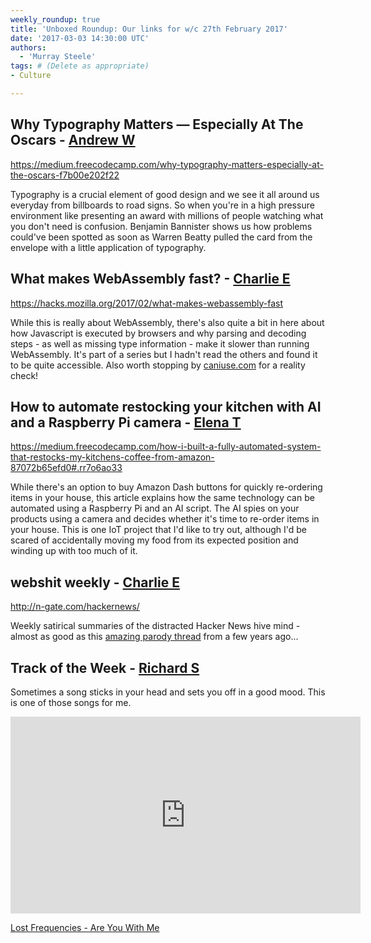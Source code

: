 ```yaml
---
weekly_roundup: true
title: 'Unboxed Roundup: Our links for w/c 27th February 2017'
date: '2017-03-03 14:30:00 UTC'
authors:
  - 'Murray Steele'
tags: # (Delete as appropriate)
- Culture

---
```


## Why Typography Matters — Especially At The Oscars - [Andrew W](/people#andrew-white)

https://medium.freecodecamp.com/why-typography-matters-especially-at-the-oscars-f7b00e202f22

Typography is a crucial element of good design and we see it all around us
everyday from billboards to road signs. So when you're in a high pressure
environment like presenting an award with millions of people watching what
you don't need is confusion. Benjamin Bannister shows us how problems could've
been spotted as soon as Warren Beatty pulled the card from the envelope with
a little application of typography.

## What makes WebAssembly fast? - [Charlie E](/people#charlie-egan)

https://hacks.mozilla.org/2017/02/what-makes-webassembly-fast

While this is really about WebAssembly, there's also quite a bit in here about
how Javascript is executed by browsers and why parsing and decoding steps -
as well as missing type information - make it slower than running WebAssembly.
It's part of a series but I hadn't read the others and found it to be quite
accessible. Also worth stopping by [caniuse.com](http://caniuse.com/#search=WebAssembly)
for a reality check!

## How to automate restocking your kitchen with AI and a Raspberry Pi camera - [Elena T](/people#elena-tanasoiu)

https://medium.freecodecamp.com/how-i-built-a-fully-automated-system-that-restocks-my-kitchens-coffee-from-amazon-87072b65efd0#.rr7o6ao33

While there's an option to buy Amazon Dash buttons for quickly re-ordering
items in your house, this article explains how the same technology can be
automated using a Raspberry Pi and an AI script. The AI spies on your products
using a camera and decides whether it's time to re-order items in your house.
This is one IoT project that I'd like to try out, although I'd be scared of
accidentally moving my food from its expected position and winding up with
too much of it.

## webshit weekly - [Charlie E](/people#charlie-egan)

http://n-gate.com/hackernews/

Weekly satirical summaries of the distracted Hacker News hive mind - almost as
good as this [amazing parody thread](http://bradconte.com/files/misc/HackerNewsParodyThread/)
from a few years ago...

## Track of the Week - [Richard S](/people#richard-stobart)

Sometimes a song sticks in your head and sets you off in a good mood. This is one of those songs for me.

<iframe width="560" height="315" src="https://www.youtube.com/embed/VjHMDlAPMUw" frameborder="0" allowfullscreen></iframe>

[Lost Frequencies - Are You With Me](https://www.youtube.com/watch?v=VjHMDlAPMUw&feature=youtu.be)
